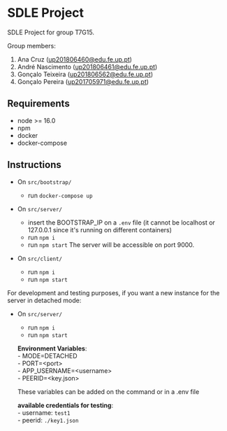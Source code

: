 # SDLE Project

SDLE Project for group T7G15.

Group members:
1. Ana Cruz (up201806460@edu.fe.up.pt)
2. André Nascimento (up201806461@edu.fe.up.pt)
3. Gonçalo Teixeira (up201806562@edu.fe.up.pt)
4. Gonçalo Pereira (up201705971@edu.fe.up.pt)


## Requirements
- node >= 16.0
- npm
- docker
- docker-compose

## Instructions

- On `src/bootstrap/`
	- run `docker-compose up`
	
- On `src/server/`
	- insert the BOOTSTRAP_IP on a `.env` file (it cannot be localhost or 127.0.0.1 since it's running on different containers)
	- run `npm i`
	- run `npm start`
	The server will be accessible on port 9000.

- On `src/client/`
	- run `npm i`
	- run `npm start`

For development and testing purposes, if you want a new instance for the server in detached mode:
- On `src/server/`
    - run `npm i`
	- run `npm start`
	
	**Environment Variables**:  
        - MODE=DETACHED  
        - PORT=\<port>  
        - APP_USERNAME=\<username>  
        - PEERID=\<key.json>  
    
    These variables can be added on the command or in a .env file

	**available credentials for testing**:  
	    - username: `test1`  
	    - peerid: `./key1.json`  

	
